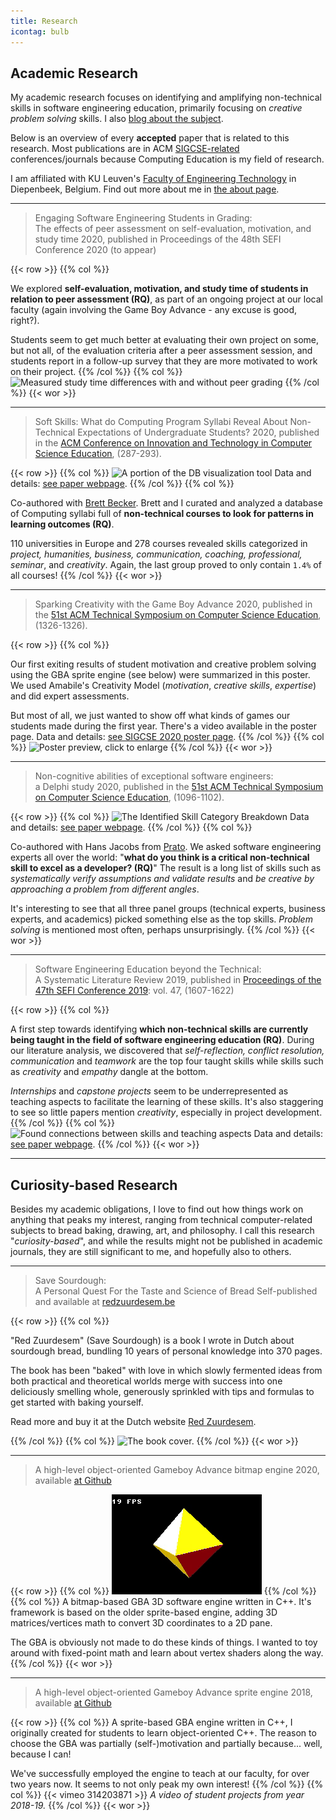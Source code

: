 ```yaml
---
title: Research
icontag: bulb
---
```


## Academic Research

My academic research focuses on identifying and amplifying non-technical skills in software engineering education, primarily focusing on _creative problem solving_ skills. I also [blog about the subject](/categories/education/). 

Below is an overview of every **accepted** paper that is related to this research. Most publications are in ACM [SIGCSE-related](https://sigcse.org/sigcse/) conferences/journals because Computing Education is my field of research.

I am affiliated with KU Leuven's [Faculty of Engineering Technology](https://iiw.kuleuven.be/english) in Diepenbeek, Belgium. Find out more about me in [the about page](/about).

---

> Engaging Software Engineering Students in Grading:<br/> The effects of peer assessment on self-evaluation, motivation, and study time <span>2020, published in Proceedings of the 48th SEFI Conference 2020 (to appear)</span>

{{< row >}}
{{% col %}}
<p></p>

We explored **self-evaluation, motivation, and study time of students in relation to peer assessment (RQ)**, as part of an ongoing project at our local faculty (again involving the Game Boy Advance - any excuse is good, right?). 

Students seem to get much better at evaluating their own project on some, but not all, of the evaluation criteria after a peer assessment session, and students report in a follow-up survey that they are more motivated to work on their project.
{{% /col %}}
{{% col %}}
![](/img/research/peergrading.jpg "Measured study time differences with and without peer grading")
{{% /col %}}
{{< wor >}}

---

> Soft Skills: What do Computing Program Syllabi Reveal About Non-Technical Expectations of Undergraduate Students? <span>2020, published in the [ACM Conference on Innovation and Technology in Computer Science Education](https://doi.org/10.1145/3341525.3387396), (287-293).</span>

{{< row >}}
{{% col %}}
![](/img/research/map.jpg "A portion of the DB visualization tool")
Data and details: [see paper webpage](https://people.cs.kuleuven.be/~wouter.groeneveld/courses/).
{{% /col %}}
{{% col %}}
<p></p>

Co-authored with [Brett Becker](http://www.brettbecker.com/). Brett and I curated and analyzed a database of Computing syllabi full of **non-technical courses to look for patterns in learning outcomes (RQ)**. 

110 universities in Europe and 278 courses revealed skills categorized in _project, humanities, business, communication, coaching, professional, seminar_, and _creativity_. Again, the last group proved to only contain `1.4%` of all courses!
{{% /col %}}
{{< wor >}}

---

> Sparking Creativity with the Game Boy Advance <span>2020, published in the [51st ACM Technical Symposium on Computer Science Education](https://doi.org/10.1145/3328778.3372606), (1326-1326).</span>

{{< row >}}
{{% col %}}
<p></p>

Our first exiting results of student motivation and creative problem solving using the GBA sprite engine (see below) were summarized in this poster. We used Amabile's Creativity Model (_motivation_, _creative skills_, _expertise_) and did expert assessments.

But most of all, we just wanted to show off what kinds of games our students made during the first year. There's a video available in the poster page. Data and details: [see SIGCSE 2020 poster page](/teaching/cpp/sigcse2020/).
{{% /col %}}
{{% col %}}
![](/files/sigcse2020-poster-preview.png "Poster preview, click to enlarge")
{{% /col %}}
{{< wor >}}

---

> Non-cognitive abilities of exceptional software engineers:<br/>a Delphi study <span>2020, published in the [51st ACM Technical Symposium on Computer Science Education](https://doi.org/10.1145/3328778.3366811), (1096-1102).</span>

{{< row >}}
{{% col %}}
![](/img/research/delphi.jpg "The Identified Skill Category Breakdown")
Data and details: [see paper webpage](https://people.cs.kuleuven.be/~wouter.groeneveld/delphi/#/).
{{% /col %}}
{{% col %}}
<p></p>

Co-authored with Hans Jacobs from [Prato](https://www.prato.be/). We asked software engineering experts all over the world: "**what do you think is a critical non-technical skill to excel as a developer? (RQ)**" The result is a long list of skills such as _systematically verify assumptions and validate results_ and _be creative by approaching a problem from different angles_. 

It's interesting to see that all three panel groups (technical experts, business experts, and academics) picked something else as the top skills. _Problem solving_ is mentioned most often, perhaps unsurprisingly.
{{% /col %}}
{{< wor >}}

---

> Software Engineering Education beyond the Technical:<br/> A Systematic Literature Review <span>2019, published in [Proceedings of the 47th SEFI Conference 2019](https://lirias.kuleuven.be/retrieve/549742): vol. 47, (1607-1622)</span>

{{< row >}}
{{% col %}}
<p></p>

A first step towards identifying **which non-technical skills are currently being taught in the field of software engineering education (RQ)**. During our literature analysis, we discovered that _self-reflection, conflict resolution, communication_ and _teamwork_ are the top four taught skills while skills such as _creativity_ and _empathy_ dangle at the bottom. 

_Internships_ and _capstone projects_ seem to be underrepresented as teaching aspects to facilitate the learning of these skills. It's also staggering to see so little papers mention _creativity_, especially in project development.
{{% /col %}}
{{% col %}}
![](/img/research/slr.jpg "Found connections between skills and teaching aspects")
Data and details: [see paper webpage](https://people.cs.kuleuven.be/~wouter.groeneveld/slr/#).
{{% /col %}}
{{< wor >}}

---

## Curiosity-based Research

Besides my academic obligations, I love to find out how things work on anything that peaks my interest, ranging from technical computer-related subjects to bread baking, drawing, art, and philosophy. I call this research "_curiosity-based_", and while the results might not be published in academic journals, they are still significant to me, and hopefully also to others. 

---

>  Save Sourdough: <br/>A Personal Quest For the Taste and Science of Bread <span>Self-published and available at [redzuurdesem.be](https://redzuurdesem.be/het-boek)</span>

{{< row >}}
{{% col %}}
<p></p>

"Red Zuurdesem" (Save Sourdough) is a book I wrote in Dutch about sourdough bread, bundling 10 years of personal knowledge into 370 pages. 

The book has been "baked" with love in which slowly fermented ideas from both practical and theoretical worlds merge with success into one deliciously smelling whole, generously sprinkled with tips and formulas to get started with baking yourself.

Read more and buy it at the Dutch website [Red Zuurdesem](https://redzuurdesem.be/het-boek).

{{% /col %}}
{{% col %}}
![](/img/research/redzuurdesem.jpg "The book cover.")
{{% /col %}}
{{< wor >}}


---

>  A high-level object-oriented Gameboy Advance bitmap engine <span>2020, available [at Github](github.com/wgroeneveld/gba-bitmap-engine/)

{{< row >}}
{{% col %}}
![](https://github.com/wgroeneveld/gba-bitmap-engine/raw/master/img/octa.gif?raw=true "An octahedron rendered in software using rasterization and culling.")
{{% /col %}}
{{% col %}}
A bitmap-based GBA 3D software engine written in C++. It's framework is based on the older sprite-based engine, adding 3D matrices/vertices math to convert 3D coordinates to a 2D pane. 

The GBA is obviously not made to do these kinds of things. I wanted to toy around with fixed-point math and learn about vertex shaders along the way.
{{% /col %}}
{{< wor >}}

---

>  A high-level object-oriented Gameboy Advance sprite engine <span>2018, available [at Github](github.com/wgroeneveld/gba-sprite-engine/)

{{< row >}}
{{% col %}}
A sprite-based GBA engine written in C++, I originally created for students to learn object-oriented C++. The reason to choose the GBA was partially (self-)motivation and partially because... well, because I can! 

We've successfully employed the engine to teach at our faculty, for over two years now. It seems to not only peak my own interest!
{{% /col %}}
{{% col %}}
{{< vimeo 314203871 >}}
_A video of student projects from year 2018-19._
{{% /col %}}
{{< wor >}}
